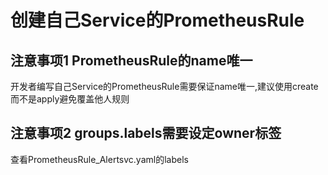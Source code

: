 # 创建自己Service的PrometheusRule
## 注意事项1 PrometheusRule的name唯一
开发者编写自己Service的PrometheusRule需要保证name唯一,建议使用create而不是apply避免覆盖他人规则

## 注意事项2 groups.labels需要设定owner标签
查看PrometheusRule_Alertsvc.yaml的labels